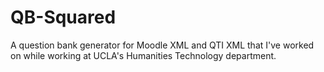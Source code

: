 # QB-Squared
A question bank generator for Moodle XML and QTI XML that I've worked on while working at UCLA's Humanities Technology department.
